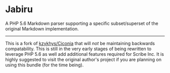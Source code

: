 # Jabiru

A PHP 5.6 Markdown parser supporting a specific subset/superset of the original Markdown implementation.

***

This is a fork of [kzykhys/Ciconia](https://github.com/kzykhys/Ciconia) that will *not* be maintaining backwards compatability. This is still in the very early stages of being rewritten to leverage PHP 5.6 as well add additional features required for Scribe Inc. It is highly suggested to visit the original author's project if you are planning on using this bundle (for the time being).
